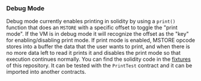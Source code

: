 ### Debug Mode

Debug mode currently enables printing in solidity by using a `print()` function that does an `MSTORE` with a specific offset to toggle the "print mode". If the VM is in debug mode it will recognize the offset as the "key" for enabling/disabling print mode. If print mode is enabled, MSTORE opcode stores into a buffer the data that the user wants to print, and when there is no more data left to read it prints it and disables the print mode so that execution continues normally.
You can find the solidity code in the [fixtures](https://github.com/lambdaclass/ethrex/blob/4e0ed9cc3b4ccb818dbc37afb305726cc01cec55/fixtures/contracts/levm_print/Print.sol) of this repository. It can be tested with the `PrintTest` contract and it can be imported into another contracts.
